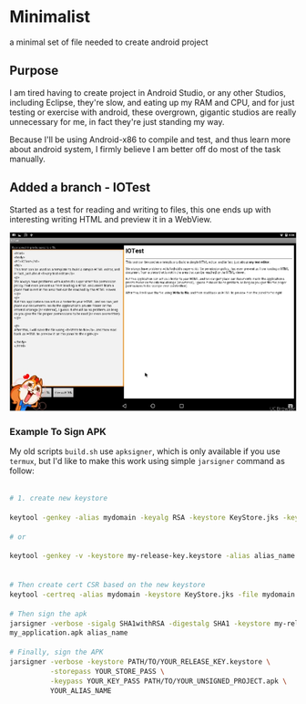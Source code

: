 # Minimalist

a minimal set of file needed to create android project

## Purpose

I am tired having to create project in Android Studio, or any other Studios, including Eclipse, they're slow, and eating up my RAM and CPU,
and for just testing or exercise with android, these overgrown, gigantic studios are really unnecessary for me, in fact they're just standing my way.

Because I'll be using Android-x86 to compile and test, and thus learn more about android system, I firmly believe I am better off do most of the task manually.

## Added a branch - IOTest

Started as a test for reading and writing to files, this one ends up with interesting writing HTML and preview it in a WebView.

![With little works we can make a simple HTML editor](Screenshots/TMPDOODLE1488071147848.jpg)

### Example To Sign APK

My old scripts `build.sh` use `apksigner`, which is only available if you use `termux`,
but I'd like to make this work using simple `jarsigner` command as follow:


```bash

# 1. create new keystore 

keytool -genkey -alias mydomain -keyalg RSA -keystore KeyStore.jks -keysize 2048 

# or

keytool -genkey -v -keystore my-release-key.keystore -alias alias_name -keyalg RSA -keysize 2048 -validity 10000


# Then create cert CSR based on the new keystore
keytool -certreq -alias mydomain -keystore KeyStore.jks -file mydomain.csr

# Then sign the apk
jarsigner -verbose -sigalg SHA1withRSA -digestalg SHA1 -keystore my-release-key.keystore
my_application.apk alias_name

# Finally, sign the APK
jarsigner -verbose -keystore PATH/TO/YOUR_RELEASE_KEY.keystore \
          -storepass YOUR_STORE_PASS \
          -keypass YOUR_KEY_PASS PATH/TO/YOUR_UNSIGNED_PROJECT.apk \
          YOUR_ALIAS_NAME

```

